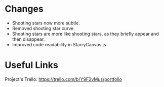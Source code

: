 # Changes
- Shooting stars now more subtle.
- Removed shooting star curve.
- Shooting stars are more like shooting stars, as they briefly appear and then disappear.
- Improved code readability in StarryCanvas.js.

# Useful Links
Project's Trello: https://trello.com/b/Y9F2vMus/portfolio